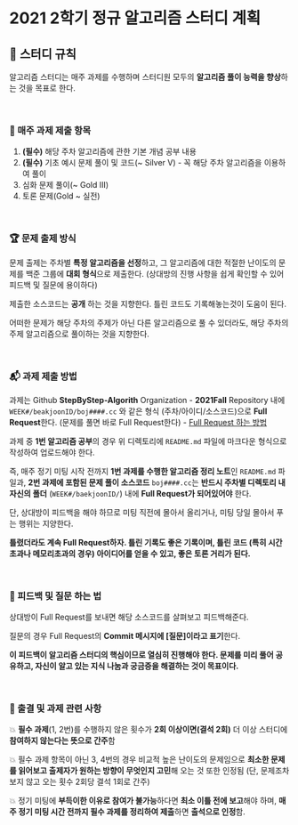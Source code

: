 # 2021 2학기 정규 알고리즘 스터디 계획

## 📌 스터디 규칙
알고리즘 스터디는 매주 과제를 수행하며 스터디원 모두의 **알고리즘 풀이 능력을 향상**하는 것을 목표로 한다.

<br>

### 📖 매주 과제 제출 항목 

1. **(필수)** 해당 주차 알고리즘에 관한 기본 개념 공부 내용
2. **(필수)** 기초 예시 문제 풀이 및 코드(~ Silver V) - 꼭 해당 주차 알고리즘을 이용하여 풀이
3. 심화 문제 풀이(~ Gold III)
4. 토론 문제(Gold ~ 실전)

<br>

### 🏆 문제 출제 방식
문제 출제는 주차별 **특정 알고리즘을 선정**하고, 그 알고리즘에 대한 적절한 난이도의 문제를 백준 그룹에 **대회 형식**으로 제출한다. (상대방의 진행 사항을 쉽게 확인할 수 있어 피드백 및 질문에 용이하다)

제출한 소스코드는 **공개** 하는 것을 지향한다. 틀린 코드도 기록해놓는것이 도움이 된다.

어떠한 문제가 해당 주차의 주제가 아닌 다른 알고리즘으로 풀 수 있더라도, 해당 주차의 주제 알고리즘으로 풀이하는 것을 지향한다.

<br>

### 📬 과제 제출 방법

과제는 Github **StepByStep-Algorith** Organization - **2021Fall** Repository 내에 `WEEK#/beakjoonID/boj####.cc` 와 같은 형식 (주차/아이디/소스코드)으로 **Full Request**한다. (문제를 풀면 바로 Full Request한다) - [Full Request 하는 방법](https://chanhuiseok.github.io/posts/git-3/)

과제 중 **1번 알고리즘 공부**의 경우 위 디렉토리에 `README.md` 파일에 마크다운 형식으로 작성하여 업로드해야 한다.

즉, 매주 정기 미팅 시작 전까지 **1번 과제를 수행한 알고리즘 정리 노트**인 `README.md` 파일과, **2번 과제에 포함된 문제 풀이 소스코드** `boj####.cc`는 **반드시 주차별 디렉토리 내 자신의 폴더** (`WEEK#/baekjoonID/`) 내에 **Full Request가 되어있어야** 한다.

단, 상대방이 피드백을 해야 하므로 미팅 직전에 몰아서 올리거나, 미팅 당일 몰아서 푸는 행위는 지양한다.

**틀렸더라도 계속 Full Request하자. 틀린 기록도 좋은 기록이며, 틀린 코드 (특히 시간초과나 메모리초과의 경우) 아이디어를 얻을 수 있고, 좋은 토론 거리가 된다.**

<br>

### 🎪 피드백 및 질문 하는 법

상대방이 Full Request를 보내면 해당 소스코드를 살펴보고 피드백해준다.

질문의 경우 Full Request의 **Commit 메시지에 [질문]이라고 표기**한다.

**이 피드백이 알고리즘 스터디의 핵심이므로 열심히 진행해야 한다. 문제를 미리 풀어 공유하고, 자신이 알고 있는 지식 나눔과 궁금증을 해결하는 것이 목표이다.**

<br>

### 💬 출결 및 과제 관련 사항

💥 **필수 과제**(1, 2번)를 수행하지 않은 횟수가 **2회 이상이면(결석 2회)** 더 이상 스터디에 **참여하지 않는다는 뜻으로 간주**함

💥 필수 과제 항목이 아닌 3, 4번의 경우 비교적 높은 난이도의 문제임으로 **최소한 문제를 읽어보고 출제자가 원하는 방향이 무엇인지 고민**해 오는 것 또한 인정됨 (단, 문제조차 보지 않고 오는 횟수 2회당 결석 1회로 간주)

💥 정기 미팅에 **부득이한 이유로 참여가 불가능**하다면 **최소 이틀 전에 보고**해야 하며, **매주 정기 미팅 시간 전까지 필수 과제를 정리하여 제출**하면 **출석으로 인정**함.

